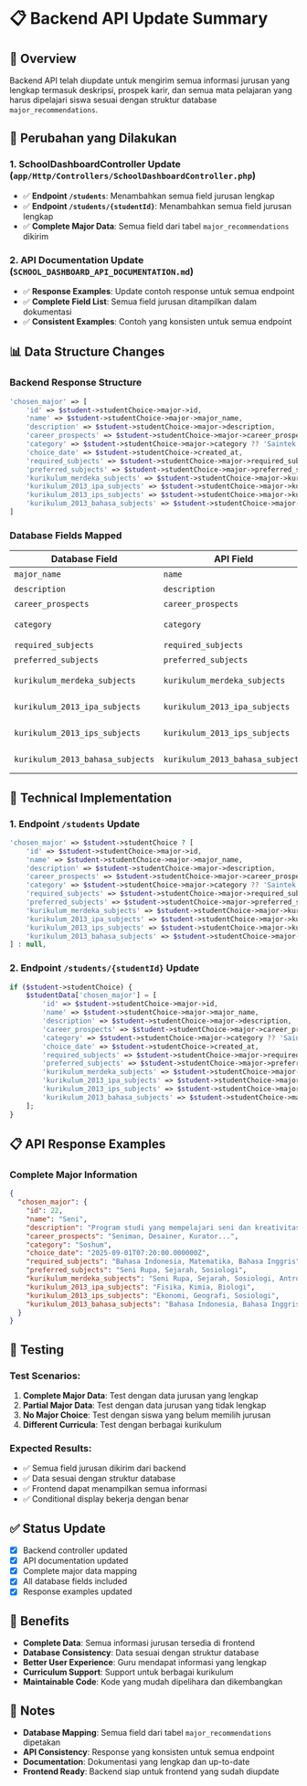 # 📋 Backend API Update Summary

## 🎯 Overview

Backend API telah diupdate untuk mengirim semua informasi jurusan yang lengkap termasuk deskripsi, prospek karir, dan semua mata pelajaran yang harus dipelajari siswa sesuai dengan struktur database `major_recommendations`.

## 🔄 Perubahan yang Dilakukan

### 1. **SchoolDashboardController Update (`app/Http/Controllers/SchoolDashboardController.php`)**

- ✅ **Endpoint `/students`**: Menambahkan semua field jurusan lengkap
- ✅ **Endpoint `/students/{studentId}`**: Menambahkan semua field jurusan lengkap
- ✅ **Complete Major Data**: Semua field dari tabel `major_recommendations` dikirim

### 2. **API Documentation Update (`SCHOOL_DASHBOARD_API_DOCUMENTATION.md`)**

- ✅ **Response Examples**: Update contoh response untuk semua endpoint
- ✅ **Complete Field List**: Semua field jurusan ditampilkan dalam dokumentasi
- ✅ **Consistent Examples**: Contoh yang konsisten untuk semua endpoint

## 📊 Data Structure Changes

### Backend Response Structure

```php
'chosen_major' => [
    'id' => $student->studentChoice->major->id,
    'name' => $student->studentChoice->major->major_name,
    'description' => $student->studentChoice->major->description,
    'career_prospects' => $student->studentChoice->major->career_prospects,
    'category' => $student->studentChoice->major->category ?? 'Saintek',
    'choice_date' => $student->studentChoice->created_at,
    'required_subjects' => $student->studentChoice->major->required_subjects,
    'preferred_subjects' => $student->studentChoice->major->preferred_subjects,
    'kurikulum_merdeka_subjects' => $student->studentChoice->major->kurikulum_merdeka_subjects,
    'kurikulum_2013_ipa_subjects' => $student->studentChoice->major->kurikulum_2013_ipa_subjects,
    'kurikulum_2013_ips_subjects' => $student->studentChoice->major->kurikulum_2013_ips_subjects,
    'kurikulum_2013_bahasa_subjects' => $student->studentChoice->major->kurikulum_2013_bahasa_subjects
]
```

### Database Fields Mapped

| Database Field                   | API Field                        | Description                                |
| -------------------------------- | -------------------------------- | ------------------------------------------ |
| `major_name`                     | `name`                           | Nama jurusan                               |
| `description`                    | `description`                    | Deskripsi jurusan                          |
| `career_prospects`               | `career_prospects`               | Prospek karir                              |
| `category`                       | `category`                       | Kategori jurusan (Saintek/Soshum/Campuran) |
| `required_subjects`              | `required_subjects`              | Mata pelajaran wajib                       |
| `preferred_subjects`             | `preferred_subjects`             | Mata pelajaran pilihan                     |
| `kurikulum_merdeka_subjects`     | `kurikulum_merdeka_subjects`     | Mata pelajaran kurikulum merdeka           |
| `kurikulum_2013_ipa_subjects`    | `kurikulum_2013_ipa_subjects`    | Mata pelajaran kurikulum 2013 IPA          |
| `kurikulum_2013_ips_subjects`    | `kurikulum_2013_ips_subjects`    | Mata pelajaran kurikulum 2013 IPS          |
| `kurikulum_2013_bahasa_subjects` | `kurikulum_2013_bahasa_subjects` | Mata pelajaran kurikulum 2013 Bahasa       |

## 🔧 Technical Implementation

### 1. **Endpoint `/students` Update**

```php
'chosen_major' => $student->studentChoice ? [
    'id' => $student->studentChoice->major->id,
    'name' => $student->studentChoice->major->major_name,
    'description' => $student->studentChoice->major->description,
    'career_prospects' => $student->studentChoice->major->career_prospects,
    'category' => $student->studentChoice->major->category ?? 'Saintek',
    'required_subjects' => $student->studentChoice->major->required_subjects,
    'preferred_subjects' => $student->studentChoice->major->preferred_subjects,
    'kurikulum_merdeka_subjects' => $student->studentChoice->major->kurikulum_merdeka_subjects,
    'kurikulum_2013_ipa_subjects' => $student->studentChoice->major->kurikulum_2013_ipa_subjects,
    'kurikulum_2013_ips_subjects' => $student->studentChoice->major->kurikulum_2013_ips_subjects,
    'kurikulum_2013_bahasa_subjects' => $student->studentChoice->major->kurikulum_2013_bahasa_subjects
] : null,
```

### 2. **Endpoint `/students/{studentId}` Update**

```php
if ($student->studentChoice) {
    $studentData['chosen_major'] = [
        'id' => $student->studentChoice->major->id,
        'name' => $student->studentChoice->major->major_name,
        'description' => $student->studentChoice->major->description,
        'career_prospects' => $student->studentChoice->major->career_prospects,
        'category' => $student->studentChoice->major->category ?? 'Saintek',
        'choice_date' => $student->studentChoice->created_at,
        'required_subjects' => $student->studentChoice->major->required_subjects,
        'preferred_subjects' => $student->studentChoice->major->preferred_subjects,
        'kurikulum_merdeka_subjects' => $student->studentChoice->major->kurikulum_merdeka_subjects,
        'kurikulum_2013_ipa_subjects' => $student->studentChoice->major->kurikulum_2013_ipa_subjects,
        'kurikulum_2013_ips_subjects' => $student->studentChoice->major->kurikulum_2013_ips_subjects,
        'kurikulum_2013_bahasa_subjects' => $student->studentChoice->major->kurikulum_2013_bahasa_subjects
    ];
}
```

## 📋 API Response Examples

### Complete Major Information

```json
{
  "chosen_major": {
    "id": 22,
    "name": "Seni",
    "description": "Program studi yang mempelajari seni dan kreativitas...",
    "career_prospects": "Seniman, Desainer, Kurator...",
    "category": "Soshum",
    "choice_date": "2025-09-01T07:20:00.000000Z",
    "required_subjects": "Bahasa Indonesia, Matematika, Bahasa Inggris",
    "preferred_subjects": "Seni Rupa, Sejarah, Sosiologi",
    "kurikulum_merdeka_subjects": "Seni Rupa, Sejarah, Sosiologi, Antropologi",
    "kurikulum_2013_ipa_subjects": "Fisika, Kimia, Biologi",
    "kurikulum_2013_ips_subjects": "Ekonomi, Geografi, Sosiologi",
    "kurikulum_2013_bahasa_subjects": "Bahasa Indonesia, Bahasa Inggris, Sastra"
  }
}
```

## 🧪 Testing

### Test Scenarios:

1. **Complete Major Data**: Test dengan data jurusan yang lengkap
2. **Partial Major Data**: Test dengan data jurusan yang tidak lengkap
3. **No Major Choice**: Test dengan siswa yang belum memilih jurusan
4. **Different Curricula**: Test dengan berbagai kurikulum

### Expected Results:

- ✅ Semua field jurusan dikirim dari backend
- ✅ Data sesuai dengan struktur database
- ✅ Frontend dapat menampilkan semua informasi
- ✅ Conditional display bekerja dengan benar

## ✅ Status Update

- [x] Backend controller updated
- [x] API documentation updated
- [x] Complete major data mapping
- [x] All database fields included
- [x] Response examples updated

## 🚀 Benefits

- **Complete Data**: Semua informasi jurusan tersedia di frontend
- **Database Consistency**: Data sesuai dengan struktur database
- **Better User Experience**: Guru mendapat informasi yang lengkap
- **Curriculum Support**: Support untuk berbagai kurikulum
- **Maintainable Code**: Kode yang mudah dipelihara dan dikembangkan

## 📝 Notes

- **Database Mapping**: Semua field dari tabel `major_recommendations` dipetakan
- **API Consistency**: Response yang konsisten untuk semua endpoint
- **Documentation**: Dokumentasi yang lengkap dan up-to-date
- **Frontend Ready**: Backend siap untuk frontend yang sudah diupdate

